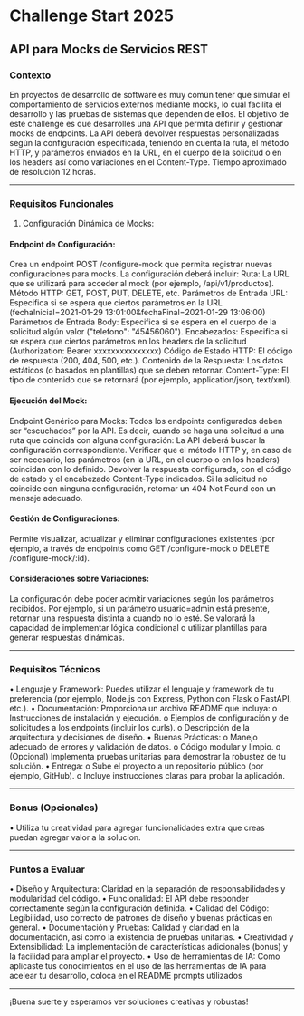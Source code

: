 # Challenge Start 2025
## API para Mocks de Servicios REST
### Contexto
En proyectos de desarrollo de software es muy común tener que simular el comportamiento de servicios externos mediante mocks, lo cual facilita el desarrollo y las pruebas de sistemas que dependen de ellos. El objetivo de este challenge es que desarrolles una API que permita definir y gestionar mocks de endpoints. La API deberá devolver respuestas personalizadas según la configuración especificada, teniendo en cuenta la ruta, el método HTTP, y parámetros enviados en la URL, en el cuerpo de la solicitud o en los headers así como variaciones en el Content-Type.
Tiempo aproximado de resolución 12 horas.
________________________________________
### Requisitos Funcionales
1.	Configuración Dinámica de Mocks:
#### Endpoint de Configuración:
Crea un endpoint POST /configure-mock que permita registrar nuevas configuraciones para mocks. La configuración deberá incluir:
Ruta: La URL que se utilizará para acceder al mock (por ejemplo, /api/v1/productos).
Método HTTP: GET, POST, PUT, DELETE, etc.
Parámetros de Entrada URL: Especifica si se espera que ciertos parámetros en la URL (fechaInicial=2021-01-29 13:01:00&fechaFinal=2021-01-29 13:06:00)
Parámetros de Entrada Body: Especifica si se espera en el cuerpo de la solicitud algún valor ("telefono": "45456060").
Encabezados: Especifica si se espera que ciertos parámetros en los headers de la solicitud (Authorization: Bearer xxxxxxxxxxxxxxx)
Código de Estado HTTP: El código de respuesta (200, 404, 500, etc.).
Contenido de la Respuesta: Los datos estáticos (o basados en plantillas) que se deben retornar.
Content-Type: El tipo de contenido que se retornará (por ejemplo, application/json, text/xml).
#### Ejecución del Mock:
Endpoint Genérico para Mocks:
Todos los endpoints configurados deben ser “escuchados” por la API. Es decir, cuando se haga una solicitud a una ruta que coincida con alguna configuración:
La API deberá buscar la configuración correspondiente.
Verificar que el método HTTP y, en caso de ser necesario, los parámetros (en la URL, en el cuerpo o en los headers) coincidan con lo definido.
Devolver la respuesta configurada, con el código de estado y el encabezado Content-Type indicados.
Si la solicitud no coincide con ninguna configuración, retornar un 404 Not Found con un mensaje adecuado.
#### Gestión de Configuraciones:
Permite visualizar, actualizar y eliminar configuraciones existentes (por ejemplo, a través de endpoints como GET /configure-mock o DELETE /configure-mock/:id).
#### Consideraciones sobre Variaciones:
La configuración debe poder admitir variaciones según los parámetros recibidos. Por ejemplo, si un parámetro usuario=admin está presente, retornar una respuesta distinta a cuando no lo esté.
Se valorará la capacidad de implementar lógica condicional o utilizar plantillas para generar respuestas dinámicas.
________________________________________
### Requisitos Técnicos
•	Lenguaje y Framework:
Puedes utilizar el lenguaje y framework de tu preferencia (por ejemplo, Node.js con Express, Python con Flask o FastAPI, etc.).
•	Documentación:
Proporciona un archivo README que incluya:
o	Instrucciones de instalación y ejecución.
o	Ejemplos de configuración y de solicitudes a los endpoints (incluir los curls).
o	Descripción de la arquitectura y decisiones de diseño.
•	Buenas Prácticas:
o	Manejo adecuado de errores y validación de datos.
o	Código modular y limpio.
o	(Opcional) Implementa pruebas unitarias para demostrar la robustez de tu solución.
•	Entrega:
o	Sube el proyecto a un repositorio público (por ejemplo, GitHub).
o	Incluye instrucciones claras para probar la aplicación.
________________________________________
### Bonus (Opcionales)
•	Utiliza tu creatividad para agregar funcionalidades extra que creas puedan agregar valor a la solucion.
________________________________________
### Puntos a Evaluar
•	Diseño y Arquitectura:
Claridad en la separación de responsabilidades y modularidad del código.
•	Funcionalidad:
El API debe responder correctamente según la configuración definida.
•	Calidad del Código:
Legibilidad, uso correcto de patrones de diseño y buenas prácticas en general.
•	Documentación y Pruebas:
Calidad y claridad en la documentación, así como la existencia de pruebas unitarias.
•	Creatividad y Extensibilidad:
La implementación de características adicionales (bonus) y la facilidad para ampliar el proyecto.
•	Uso de herramientas de IA:
Como aplicaste tus conocimientos en el uso de las herramientas de IA para acelear tu desarrollo, coloca en el README prompts utilizados
________________________________________
¡Buena suerte y esperamos ver soluciones creativas y robustas!


